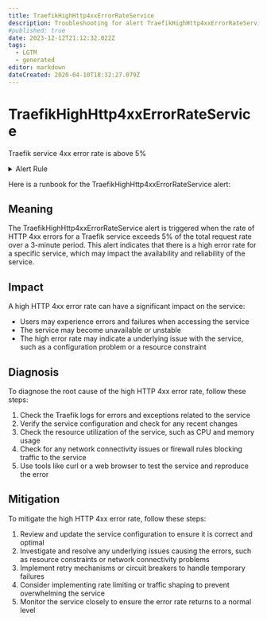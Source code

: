 ```yaml
---
title: TraefikHighHttp4xxErrorRateService
description: Troubleshooting for alert TraefikHighHttp4xxErrorRateService
#published: true
date: 2023-12-12T21:12:32.022Z
tags: 
  - LGTM
  - generated
editor: markdown
dateCreated: 2020-04-10T18:32:27.079Z
---
```


# TraefikHighHttp4xxErrorRateService

Traefik service 4xx error rate is above 5%

<details>
  <summary>Alert Rule</summary>

{{% rule "traefik/embedded-exporter-v2.yml" "TraefikHighHttp4xxErrorRateService" %}}

{{% comment %}}

```yaml
alert: TraefikHighHttp4xxErrorRateService
expr: sum(rate(traefik_service_requests_total{code=~"4.*"}[3m])) by (service) / sum(rate(traefik_service_requests_total[3m])) by (service) * 100 > 5
for: 1m
labels:
    severity: critical
annotations:
    summary: Traefik high HTTP 4xx error rate service (instance {{ $labels.instance }})
    description: |-
        Traefik service 4xx error rate is above 5%
          VALUE = {{ $value }}
          LABELS = {{ $labels }}
    runbook: https://github.com/srerun/prometheus-alerts/blob/main/content/runbooks/embedded-exporter-v2/TraefikHighHttp4xxErrorRateService.md

```

{{% /comment %}}

</details>


Here is a runbook for the TraefikHighHttp4xxErrorRateService alert:

## Meaning

The TraefikHighHttp4xxErrorRateService alert is triggered when the rate of HTTP 4xx errors for a Traefik service exceeds 5% of the total request rate over a 3-minute period. This alert indicates that there is a high error rate for a specific service, which may impact the availability and reliability of the service.

## Impact

A high HTTP 4xx error rate can have a significant impact on the service:

* Users may experience errors and failures when accessing the service
* The service may become unavailable or unstable
* The high error rate may indicate a underlying issue with the service, such as a configuration problem or a resource constraint

## Diagnosis

To diagnose the root cause of the high HTTP 4xx error rate, follow these steps:

1. Check the Traefik logs for errors and exceptions related to the service
2. Verify the service configuration and check for any recent changes
3. Check the resource utilization of the service, such as CPU and memory usage
4. Check for any network connectivity issues or firewall rules blocking traffic to the service
5. Use tools like curl or a web browser to test the service and reproduce the error

## Mitigation

To mitigate the high HTTP 4xx error rate, follow these steps:

1. Review and update the service configuration to ensure it is correct and optimal
2. Investigate and resolve any underlying issues causing the errors, such as resource constraints or network connectivity problems
3. Implement retry mechanisms or circuit breakers to handle temporary failures
4. Consider implementing rate limiting or traffic shaping to prevent overwhelming the service
5. Monitor the service closely to ensure the error rate returns to a normal level